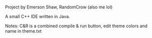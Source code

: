 Project by Emerson Shaw, RandomCrow (also me lol)

A small C++ IDE written in Java.

Notes: C&R is a combined compile & run button, edit theme colors and name in theme.txt
